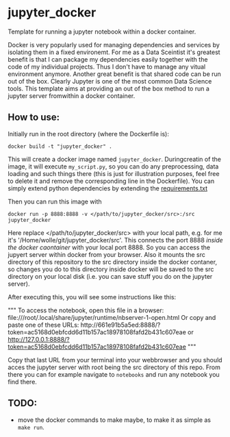 # jupyter_docker

Template for running a jupyter notebook within a docker container.

Docker is very popularly used for managing dependencies and services by isolating them in a fixed environemt. For me as a Data Sceintist it's greatest benefit is that I can package my dependencies easily together with the code of my individual  projects. Thus I don't have to manage any vitual environment anymore. Another great benefit is that shared code can be run out of the box. Clearly Jupyter is one of the most common Data Science tools. This template aims at providing an out of the box method to run a jupyter server fromwithin a docker container.

## How to use:

Initially run in the root directory (where the Dockerfile is):

`docker build -t "jupyter_docker" .`

This will create a docker image named `jupyter_docker`. Duringcreatin of the image, it will execute `my_script.py`, so you can do any preprocessing, data loading and such things there (this is just for illustration purposes, feel free to delete it and remove the corresponding line in the Dockerfile). You can simply extend python dependencies by extending the [requirements.txt](src/requirements.txt)

Then you can run this image with

`docker run -p 8888:8888 -v </path/to/jupyter_docker/src>:/src jupyter_docker`

Here replace </path/to/jupyter_docker/src> with your local path, e.g. for me it's '/Home/wolle/git/jupyter_docker/src'.
This connects the port 8888 *inside the docker caontainer* with your local port 8888. So you can access the jupyert server within docker from your browser. Also it mounts the src directory of this repository to the src directory inside the docker contaner, so changes you do to this directory inside docker will be saved to the src directory on your local disk (i.e. you can save stuff you do on the jupyter server).

After executing this, you will see some instructions like this:

"""
To access the notebook, open this file in a browser:
        file:///root/.local/share/jupyter/runtime/nbserver-1-open.html
    Or copy and paste one of these URLs:
        http://661e91b5a5ed:8888/?token=ac5168d0ebfcdd6d11b157ac18978108fafd2b431c607eae
     or http://127.0.0.1:8888/?token=ac5168d0ebfcdd6d11b157ac18978108fafd2b431c607eae
"""

Copy that last URL from your terminal into your webbrowser and you should acces the jupyter server with root being the src directory of this repo. From there you can for example navigate to `notebooks` and run any notebook you find there.

## TODO:
 - move the docker commands to make maybe, to make it as simple as `make run`.
